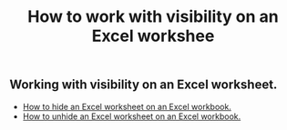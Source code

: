 ﻿---
title: How to work with visibility on an Excel workshee
second_title: Aspose.Cells Cloud Documen
linktitle: Visibilit
type: docs
url: /ar/worksheets/panes/
keywords: How to work with visibility on an Excel worksheet
description: Aspose.Cells Cloud REST API support working with visibility on an Excel Worksheet. SDK support kinds of development languages. They include Android, C#, Go, Java, NodeJS, Perl, PHP, Python, Ruby, and swift
weight: 20
---
## Working with visibility on an Excel worksheet.

- [How to hide an Excel worksheet on an Excel workbook.](/cells/ar/worksheets/hide/) 
- [How to unhide an Excel worksheet on an Excel workbook.](/cells/ar/worksheets/unhide/) 


